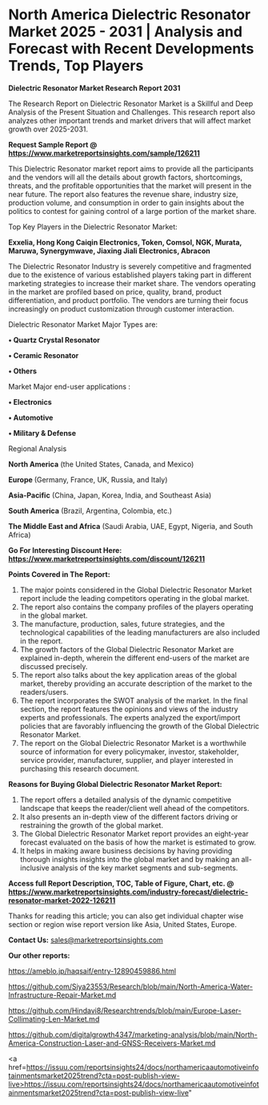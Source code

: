 # North America Dielectric Resonator Market 2025 - 2031 | Analysis and Forecast with Recent Developments Trends, Top Players

<strong>Dielectric Resonator Market Research Report 2031</strong>

The Research Report on Dielectric Resonator Market is a Skillful and Deep Analysis of the Present Situation and Challenges. This research report also analyzes other important trends and market drivers that will affect market growth over 2025-2031.

<strong>Request Sample Report @ <a href=https://www.marketreportsinsights.com/sample/126211>https://www.marketreportsinsights.com/sample/126211</a></strong>

This Dielectric Resonator market report aims to provide all the participants and the vendors will all the details about growth factors, shortcomings, threats, and the profitable opportunities that the market will present in the near future. The report also features the revenue share, industry size, production volume, and consumption in order to gain insights about the politics to contest for gaining control of a large portion of the market share.

Top Key Players in the Dielectric Resonator Market:

<strong>Exxelia, Hong Kong Caiqin Electronics, Token, Comsol, NGK, Murata, Maruwa, Synergymwave, Jiaxing Jiali Electronics, Abracon</strong>

The Dielectric Resonator Industry is severely competitive and fragmented due to the existence of various established players taking part in different marketing strategies to increase their market share. The vendors operating in the market are profiled based on price, quality, brand, product differentiation, and product portfolio. The vendors are turning their focus increasingly on product customization through customer interaction.

Dielectric Resonator Market Major Types are:

<strong>• Quartz Crystal Resonator

• Ceramic Resonator

• Others</strong>

Market Major end-user applications :

<strong>• Electronics

• Automotive

• Military & Defense</strong>

Regional Analysis

</u><strong><b>North America</b></strong> (the United States, Canada, and Mexico)

<strong><b>Europe </b></strong>(Germany, France, UK, Russia, and Italy)

<strong><b>Asia-Pacific</b></strong> (China, Japan, Korea, India, and Southeast Asia)

<strong><b>South America</b></strong> (Brazil, Argentina, Colombia, etc.)

<strong><b>The Middle East and Africa</b></strong> (Saudi Arabia, UAE, Egypt, Nigeria, and South Africa)

<strong>Go For Interesting Discount Here: <a href=https://www.marketreportsinsights.com/discount/126211>https://www.marketreportsinsights.com/discount/126211</a></strong>

<strong>Points Covered in The Report:</strong>
<ol>
  <li>The major points considered in the Global Dielectric Resonator Market report include the leading competitors operating in the global market.</li>
  <li>The report also contains the company profiles of the players operating in the global market.</li>
  <li>The manufacture, production, sales, future strategies, and the technological capabilities of the leading manufacturers are also included in the report.</li>
  <li>The growth factors of the Global Dielectric Resonator Market are explained in-depth, wherein the different end-users of the market are discussed precisely.</li>
  <li>The report also talks about the key application areas of the global market, thereby providing an accurate description of the market to the readers/users.</li>
  <li>The report incorporates the SWOT analysis of the market. In the final section, the report features the opinions and views of the industry experts and professionals. The experts analyzed the export/import policies that are favorably influencing the growth of the Global Dielectric Resonator Market.</li>
  <li>The report on the Global Dielectric Resonator Market is a worthwhile source of information for every policymaker, investor, stakeholder, service provider, manufacturer, supplier, and player interested in purchasing this research document.</li>
</ol>
<strong>Reasons for Buying Global Dielectric Resonator Market Report:</strong>

<ol>
  <li>The report offers a detailed analysis of the dynamic competitive landscape that keeps the reader/client well ahead of the competitors.</li>
  <li>It also presents an in-depth view of the different factors driving or restraining the growth of the global market.</li>
  <li>The Global Dielectric Resonator Market report provides an eight-year forecast evaluated on the basis of how the market is estimated to grow.</li>
  <li>It helps in making aware business decisions by having providing thorough insights insights into the global market and by making an all-inclusive analysis of the key market segments and sub-segments.</li>
</ol>
<strong>Access full Report Description, TOC, Table of Figure, Chart, etc. @ <a href=https://www.marketreportsinsights.com/industry-forecast/dielectric-resonator-market-2022-126211>https://www.marketreportsinsights.com/industry-forecast/dielectric-resonator-market-2022-126211</a></strong>


Thanks for reading this article; you can also get individual chapter wise section or region wise report version like Asia, United States, Europe.

<strong>Contact Us:</strong>
sales@marketreportsinsights.com

<strong>Our other reports:</strong>

<a href=https://ameblo.jp/haqsaif/entry-12890459886.html>https://ameblo.jp/haqsaif/entry-12890459886.html</a>

<a href=https://github.com/Siya23553/Research/blob/main/North-America-Water-Infrastructure-Repair-Market.md>https://github.com/Siya23553/Research/blob/main/North-America-Water-Infrastructure-Repair-Market.md</a>

<a href=https://github.com/Hindavi8/Researchtrends/blob/main/Europe-Laser-Collimating-Len-Market.md>https://github.com/Hindavi8/Researchtrends/blob/main/Europe-Laser-Collimating-Len-Market.md</a>

<a href=https://github.com/digitalgrowth4347/marketing-analysis/blob/main/North-America-Construction-Laser-and-GNSS-Receivers-Market.md>https://github.com/digitalgrowth4347/marketing-analysis/blob/main/North-America-Construction-Laser-and-GNSS-Receivers-Market.md</a>

<a href=https://issuu.com/reportsinsights24/docs/northamericaautomotiveinfotainmentsmarket2025trend?cta=post-publish-view-live>https://issuu.com/reportsinsights24/docs/northamericaautomotiveinfotainmentsmarket2025trend?cta=post-publish-view-live</a>"
